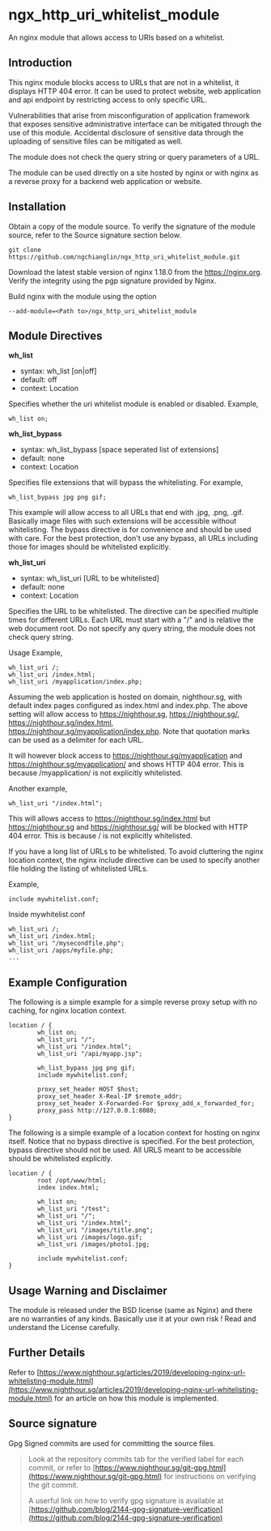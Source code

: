 # ngx_http_uri_whitelist_module
An nginx module that allows access to URIs based on a whitelist. 

## Introduction
This nginx module blocks access to URLs that are not in a whitelist, it displays HTTP 404 error. It can be used to protect website, web application and api endpoint by restricting access to only specific URL. 

Vulnerabilities that arise from misconfiguration of application framework that exposes sensitive administrative interface 
can be mitigated through the use of this module. Accidental disclosure of sensitive data through the uploading of sensitive files can be mitigated as well. 

The module does not check the query string or query parameters of a URL. 

The module can be used directly on a site hosted by nginx or with nginx as a reverse proxy for a backend web application or website. 

## Installation

Obtain a copy of the module source. To verify the signature of the module source, refer to the Source signature section below.

    git clone https://github.com/ngchianglin/ngx_http_uri_whitelist_module.git
    
Download the latest stable version of nginx 1.18.0 from the https://nginx.org. Verify the integrity using the pgp signature 
provided by Nginx. 

Build nginx with the module using the option

    --add-module=<Path to>/ngx_http_uri_whitelist_module
    
## Module Directives

**wh_list**

* syntax: wh_list [on|off]
* default: off
* context: Location

Specifies whether the uri whitelist module is enabled or disabled. Example, 

    wh_list on; 

**wh_list_bypass**

* syntax: wh_list_bypass [space seperated list of extensions]
* default: none
* context: Location

Specifies file extensions that will bypass the whitelisting. For example, 

    wh_list_bypass jpg png gif;

This example will allow access to all URLs that end with .jpg, .png, .gif. Basically image files with such extensions will be 
accessible without whitelisting. 
The bypass directive is for convenience and should be used with care. For the best protection, don't use any bypass, all URLs including those for images should be whitelisted explicitly. 

**wh_list_uri**

* syntax: wh_list_uri [URL to be whitelisted]
* default: none
* context: Location

Specifies the URL to be whitelisted. The directive can be specified multiple times for different URLs. Each URL must start with 
a "/" and is relative the web document root. Do not specify any query string, the module does not check query string. 

Usage Example, 

    wh_list_uri /;
    wh_list_uri /index.html;
    wh_list_uri /myapplication/index.php;
 
Assuming the web application is hosted on domain, nighthour.sg, with default index pages configured as index.html and index.php.
The above setting will allow access to https://nighthour.sg, https://nighthour.sg/, https://nighthour.sg/index.html, 
https://nighthour.sg/myapplication/index.php. Note that quotation marks can be used as a delimiter for each URL.  

It will however block access to https://nighthour.sg/myapplication and https://nighthour.sg/myapplication/ and shows HTTP 404 
error. This is because /myapplication/ is not explicitly whitelisted. 

Another example, 

    wh_list_uri "/index.html";

This will allows access to https://nighthour.sg/index.html but https://nighthour.sg and https://nighthour.sg/ will be blocked with HTTP 404 error. This is because / is not explicitly whitelisted. 

If you have a long list of URLs to be whitelisted. To avoid cluttering the nginx location context, the nginx include directive can be used to specify another file holding the listing of whitelisted URLs. 

Example, 

    include mywhitelist.conf;

Inside mywhitelist.conf 

    wh_list_uri /;
    wh_list_uri /index.html;
    wh_list_uri "/mysecondfile.php";
    wh_list_uri /apps/myfile.php;
    ...


## Example Configuration

The following is a simple example for a simple reverse proxy setup with no caching, for nginx location context. 

    location / {
            wh_list on;
            wh_list_uri "/";
            wh_list_uri "/index.html";
            wh_list_uri "/api/myapp.jsp";
            
            wh_list_bypass jpg png gif; 
            include mywhitelist.conf; 

            proxy_set_header HOST $host;
            proxy_set_header X-Real-IP $remote_addr;
            proxy_set_header X-Forwarded-For $proxy_add_x_forwarded_for;
            proxy_pass http://127.0.0.1:8080;
    }

The following is a simple example of a location context for hosting on nginx itself. Notice that no bypass directive is specified. For the best protection, bypass directive should not be used. All URLS meant to be accessible should be whitelisted 
explicitly. 

    location / {
            root /opt/www/html;
            index index.html;

            wh_list on;
            wh_list_uri "/test";
            wh_list_uri "/";
            wh_list_uri "/index.html";
            wh_list_uri "/images/title.png";
            wh_list_uri /images/logo.gif;
            wh_list_uri /images/photo1.jpg; 
             
            include mywhitelist.conf;            
    }


## Usage Warning and Disclaimer

The module is released under the BSD license (same as Nginx) and there are no warranties of any kinds. 
Basically use it at your own risk ! Read and understand the License carefully.

## Further Details

Refer to
[https://www.nighthour.sg/articles/2019/developing-nginx-url-whitelisting-module.html](https://www.nighthour.sg/articles/2019/developing-nginx-url-whitelisting-module.html) for an article on how this module is implemented.


## Source signature
Gpg Signed commits are used for committing the source files.

> Look at the repository commits tab for the verified label for each commit, or refer to [https://www.nighthour.sg/git-gpg.html](https://www.nighthour.sg/git-gpg.html) for instructions on verifying the git commit.
>
> A userful link on how to verify gpg signature is available at [https://github.com/blog/2144-gpg-signature-verification](https://github.com/blog/2144-gpg-signature-verification)


